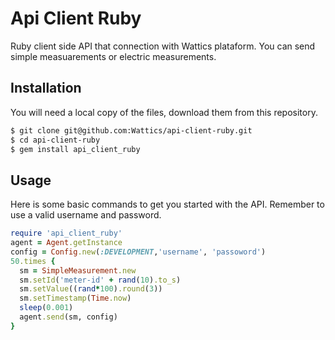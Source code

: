 # Api Client Ruby

Ruby client side API that connection with Wattics plataform. You can send simple measuarements or electric measurements.

## Installation

You will need a local copy of the files, download them from this repository.

```sh
$ git clone git@github.com:Wattics/api-client-ruby.git
$ cd api-client-ruby
$ gem install api_client_ruby
```

## Usage

Here is some basic commands to get you started with the API. Remember to use a valid username and password.

```ruby
require 'api_client_ruby'
agent = Agent.getInstance
config = Config.new(:DEVELOPMENT,'username', 'passoword')
50.times {
  sm = SimpleMeasurement.new
  sm.setId('meter-id' + rand(10).to_s)
  sm.setValue((rand*100).round(3))
  sm.setTimestamp(Time.now)
  sleep(0.001)
  agent.send(sm, config)
}
```
